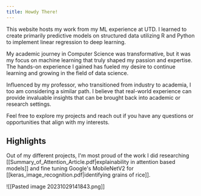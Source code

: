 ```yaml
---
title: Howdy There!
---
```


This website hosts my work from my ML experience at UTD. I learned to create primarily predictive models on structured data utilizing R and Python to implement linear regression to deep learning.

My academic journey in Computer Science was transformative, but it was my focus on machine learning that truly shaped my passion and expertise. The hands-on experience I gained has fueled my desire to continue learning and growing in the field of data science.

Influenced by my professor, who transitioned from industry to academia, I too am considering a similar path. I believe that real-world experience can provide invaluable insights that can be brought back into academic or research settings.

Feel free to explore my projects and reach out if you have any questions or opportunities that align with my interests.
## Highlights

Out of my different projects, I'm most proud of the work I did researching [[Summary_of_Attention_Article.pdf|explainability in attention based models]] and fine tuning Google's MobileNetV2 for [[keras_image_recognition.pdf|identifying grains of rice]].

![[Pasted image 20231029141843.png]]